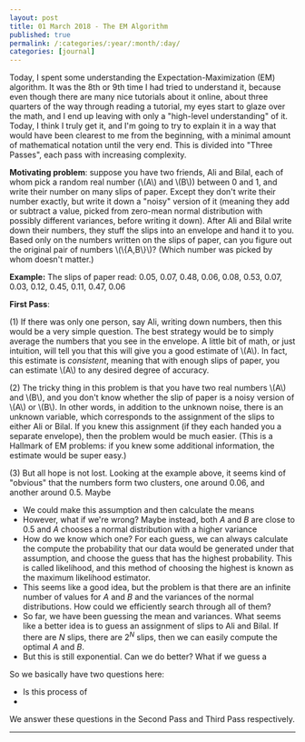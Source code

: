 ```yaml
---
layout: post
title: 01 March 2018 - The EM Algorithm
published: true
permalink: /:categories/:year/:month/:day/
categories: [journal]
---
```


Today, I spent some understanding the Expectation-Maximization (EM) algorithm. It was the 8th or 9th time I had tried to understand it, because even though there are many nice tutorials about it online, about three quarters of the way through reading a tutorial, my eyes start to glaze over the math, and I end up leaving with only a "high-level understanding" of it. Today, I think I truly get it, and I'm going to try to explain it in a way that would have been clearest to me from the beginning, with a minimal amount of mathematical notation until the very end. This is divided into "Three Passes", each pass with increasing complexity.

**Motivating problem**: suppose you have two friends, Ali and Bilal, each of whom pick a random real number (\\(A\\) and \\(B\\)) between 0 and 1, and write their number on many slips of paper. Except they don't write their number exactly, but write it down a "noisy" version of it (meaning they add or subtract a value, picked from zero-mean normal distribution with possibly different variances, before writing it down). After Ali and Bilal write down their numbers, they stuff the slips into an envelope and hand it to you. Based only on the numbers written on the slips of paper, can you figure out the original pair of numbers \\(\\{A,B\\}\\)? (Which number was picked by whom doesn't matter.)

**Example:** The slips of paper read: 0.05, 0.07, 0.48, 0.06, 0.08, 0.53, 0.07, 0.03, 0.12, 0.45, 0.11, 0.47, 0.06

**First Pass**: 

(1) If there was only one person, say Ali, writing down numbers, then this would be a very simple question. The best strategy would be to simply average the numbers that you see in the envelope. A little bit of math, or just intuition, will tell you that this will give you a good estimate of \\(A\\). In fact, this estimate is _consistent_, meaning that with enough slips of paper, you can estimate \\(A\\) to any desired degree of accuracy. 

(2) The tricky thing in this problem is that you have two real numbers \\(A\\) and \\(B\\), and you don't know whether the slip of paper is a noisy version of \\(A\\) or \\(B\\). In other words, in addition to the unknown noise, there is an unknown variable, which corresponds to the assignment of the slips to either Ali or Bilal. If you knew this assignment (if they each handed you a separate envelope), then the problem would be much easier. (This is a Hallmark of EM problems: if you knew some additional information, the estimate would be super easy.)

(3) But all hope is not lost. Looking at the example above, it seems kind of "obvious" that the numbers form two clusters, one around 0.06, and another around 0.5. Maybe  
- We could make this assumption and then calculate the means
- However, what if we're wrong? Maybe instead, both $A$ and $B$ are close to 0.5 and $A$ chooses a normal distribution with a higher variance
- How do we know which one? For each guess, we can always calculate the compute the probability that our data would be generated under that assumption, and choose the guess that has the highest probability. This is called likelihood, and this method of choosing the highest is known as the maximum likelihood estimator.
- This seems like a good idea, but the problem is that there are an infinite number of values for $A$ and $B$ and the variances of the normal distributions. How could we efficiently search through all of them?
- So far, we have been guessing the mean and variances. What seems like a better idea is to guess an assignment of slips to Ali and Bilal. If there are $N$ slips, there are $2^N$ slips, then we can easily compute the optimal $A$ and $B$. 
- But this is still exponential. Can we do better? What if we guess a
 
So we basically have two questions here:
* Is this process of 
* 

We answer these questions in the Second Pass and Third Pass respectively.


** **  